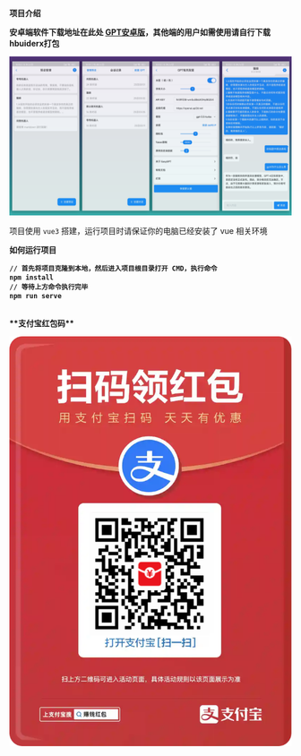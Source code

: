 **项目介绍** <br/>

 **安卓端软件下载地址在此处 [GPT安卓版](https://gitee.com/easecat_gitee/easygpt/releases/tag/GPT%E5%AE%89%E5%8D%93%E7%89%88_V0.1.0)，其他端的用户如需使用请自行下载hbuiderx打包** 

![输入图片说明](public/icon/info.png) <br/>

项目使用 `vue3` 搭建，运行项目时请保证你的电脑已经安装了 vue 相关环境 <b/>

**如何运行项目** <br/>

```
// 首先将项目克隆到本地，然后进入项目根目录打开 CMD，执行命令
npm install
// 等待上方命令执行完毕
npm run serve
```
<br/>
**支付宝红包码** <br/>

![界面](/public/icon/hb.jpg)